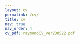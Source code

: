 ```yaml
---
layout: cv
permalink: /cv/
title: cv
nav: true
nav_order: 4
cv_pdf: raymondCV_ver230522.pdf
---
```

